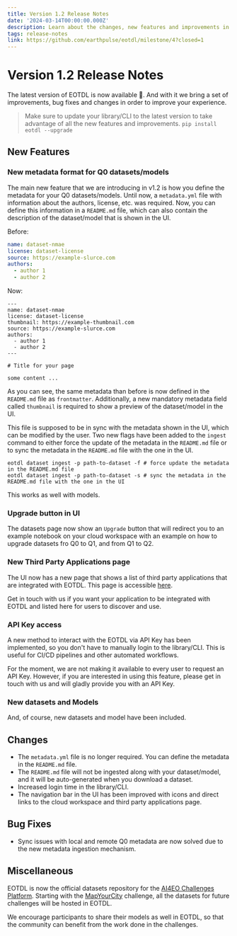 ```yaml
---
title: Version 1.2 Release Notes
date: '2024-03-14T00:00:00.000Z'
description: Learn about the changes, new features and improvements in the latest version of EOTDL.
tags: release-notes
link: https://github.com/earthpulse/eotdl/milestone/4?closed=1
---
```


# Version 1.2 Release Notes

The latest version of EOTDL is now available 🥳. And with it we bring a set of improvements, bug fixes and changes in order to improve your experience.

> Make sure to update your library/CLI to the latest version to take advantage of all the new features and improvements.
> `pip install eotdl --upgrade`

## New Features

### New metadata format for Q0 datasets/models

The main new feature that we are introducing in v1.2 is how you define the metadata for your Q0 datasets/models. Until now, a `metadata.yml` file with information about the authors, license, etc. was required. Now, you can define this information in a `README.md` file, which can also contain the description of the dataset/model that is shown in the UI. 

Before:

```yaml
name: dataset-nmae
license: dataset-license
source: https://example-slurce.com
authors:
  - author 1
  - author 2
```

Now:

```
---
name: dataset-nmae
license: dataset-license
thumbnail: https://example-thumbnail.com
source: https://example-slurce.com
authors:
  - author 1
  - author 2
---

# Title for your page

some content ...

```

As you can see, the same metadata than before is now defined in the `README.md` file as `frontmatter`. Additionally, a new mandatory metadata field called `thumbnail` is required to show a preview of the dataset/model in the UI.

This file is supposed to be in sync with the metadata shown in the UI, which can be modified by the user. Two new flags have been added to the `ingest` command to either force the update of the metadata in the `README.md` file or to sync the metadata in the `README.md` file with the one in the UI.

```
eotdl dataset ingest -p path-to-dataset -f # force update the metadata in the README.md file
eotdl dataset ingest -p path-to-dataset -s # sync the metadata in the README.md file with the one in the UI
```

This works as well with models. 

### Upgrade button in UI

The datasets page now show an `Upgrade` button that will redirect you to an example notebook on your cloud workspace with an example on how to upgrade datasets fro Q0 to Q1, and from Q1 to Q2.

### New Third Party Applications page

The UI now has a new page that shows a list of third party applications that are integrated with EOTDL. This page is accessible [here](/applications).

Get in touch with us if you want your application to be integrated with EOTDL and listed here for users to discover and use.

### API Key access

A new method to interact with the EOTDL via API Key has been implemented, so you don't have to manually login to the library/CLI. This is useful for CI/CD pipelines and other automated workflows.

For the moment, we are not making it available to every user to request an API Key. However, if you are interested in using this feature, please get in touch with us and will gladly provide you with an API Key.

### New datasets and Models

And, of course, new datasets and model have been included.

## Changes

- The `metadata.yml` file is no longer required. You can define the metadata in the `README.md` file.
- The `README.md` file will not be ingested along with your dataset/model, and it will be auto-generated when you download a dataset.
- Increased login time in the library/CLI.
- The navigation bar in the UI has been improved with icons and direct links to the cloud workspace and third party applications page.

## Bug Fixes

- Sync issues with local and remote Q0 metadata are now solved due to the new metadata ingestion mechanism.

## Miscellaneous

EOTDL is now the official datasets repository for the [AI4EO Challenges Platform](https://platform.ai4eo.eu/). Starting with the [MapYourCity](https://eotdl.com/datasets/AI4EO-MapYourCity) challenge, all the datasets for future challenges will be hosted in EOTDL. 

We encourage participants to share their models as well in EOTDL, so that the community can benefit from the work done in the challenges.